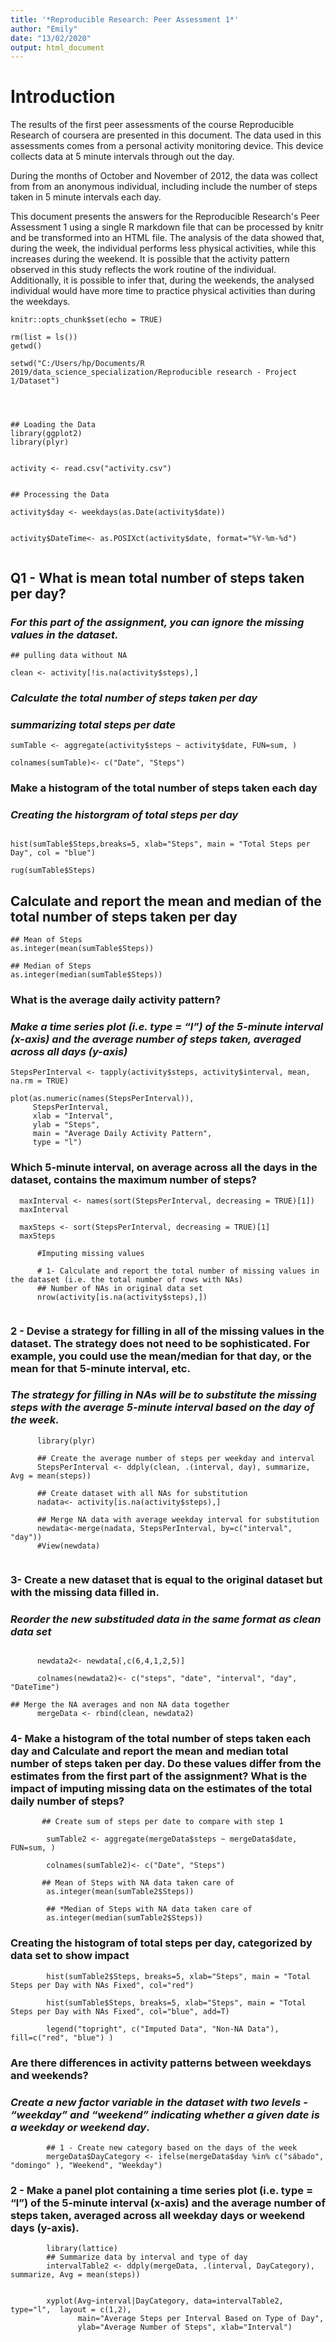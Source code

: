 ```yaml
---
title: '*Reproducible Research: Peer Assessment 1*'
author: "Emily"
date: "13/02/2020"
output: html_document
---
```





# **Introduction**

  The results of the first peer assessments of the course Reproducible Research of  coursera are presented in this document. The data used in this assessments comes from a personal activity monitoring device. This device collects data at 5 minute intervals through out the day. 

  During the months of October and November of 2012, the data was collect from from an anonymous individual, including include the number of steps taken in 5 minute intervals each day. 
  
  This document presents the answers for the Reproducible Research's Peer Assessment 1 using a single R markdown file that can be processed by knitr and be transformed into an HTML file. The analysis of the data showed that, during the week, the individual performs less physical activities, while this increases during the weekend. It is possible that the activity pattern observed in this study reflects the work routine of the individual. Additionally, it is possible to infer that, during the weekends, the analysed individual would have more time to practice physical activities than during the weekdays.

```{r setup, include=FALSE}
knitr::opts_chunk$set(echo = TRUE)

rm(list = ls())
getwd()

setwd("C:/Users/hp/Documents/R 2019/data_science_specialization/Reproducible research - Project 1/Dataset")



```

```{r}

## Loading the Data
library(ggplot2)
library(plyr)


activity <- read.csv("activity.csv")


## Processing the Data

activity$day <- weekdays(as.Date(activity$date))


activity$DateTime<- as.POSIXct(activity$date, format="%Y-%m-%d")
  
```

## **Q1 -  What is mean total number of steps taken per day?**

### *For this part of the assignment, you can ignore the missing values in the dataset.*
```{r, echo=TRUE}
## pulling data without NA

clean <- activity[!is.na(activity$steps),]
```

### *Calculate the total number of steps taken per day*

### *summarizing total steps per date*

```{r}
sumTable <- aggregate(activity$steps ~ activity$date, FUN=sum, )

colnames(sumTable)<- c("Date", "Steps")
```

### **Make a histogram of the total number of steps taken each day**

### *Creating the historgram of total steps per day*
```{r, echo=TRUE}

hist(sumTable$Steps,breaks=5, xlab="Steps", main = "Total Steps per Day", col = "blue")

rug(sumTable$Steps)

```

## **Calculate and report the mean and median of the total number of steps taken per day**
```{r}
## Mean of Steps
as.integer(mean(sumTable$Steps))

## Median of Steps
as.integer(median(sumTable$Steps))

```

### **What is the average daily activity pattern?**

### *Make a time series plot (i.e. type = “l”) of the 5-minute interval (x-axis) and the average number of steps taken, averaged across all days (y-axis)*

```{r, echo=TRUE}
StepsPerInterval <- tapply(activity$steps, activity$interval, mean, na.rm = TRUE)

plot(as.numeric(names(StepsPerInterval)), 
     StepsPerInterval, 
     xlab = "Interval", 
     ylab = "Steps", 
     main = "Average Daily Activity Pattern", 
     type = "l")
```

### **Which 5-minute interval, on average across all the days in the dataset, contains the maximum number of steps?**
 
      maxInterval <- names(sort(StepsPerInterval, decreasing = TRUE)[1])
      maxInterval
   
      maxSteps <- sort(StepsPerInterval, decreasing = TRUE)[1]
      maxSteps
     
```{r}
      #Imputing missing values
      
      # 1- Calculate and report the total number of missing values in the dataset (i.e. the total number of rows with NAs)
      ## Number of NAs in original data set
      nrow(activity[is.na(activity$steps),])
      
```

### **2 - Devise a strategy for filling in all of the missing values in the dataset. The strategy does not need to be sophisticated. For example, you could use the mean/median for that day, or the mean for that 5-minute interval, etc.**
     
### *The strategy for filling in NAs will be to substitute the missing steps with the average 5-minute interval based on the day of the week.*
```{r}      
      library(plyr)
      
      ## Create the average number of steps per weekday and interval
      StepsPerInterval <- ddply(clean, .(interval, day), summarize, Avg = mean(steps))
      
      ## Create dataset with all NAs for substitution
      nadata<- activity[is.na(activity$steps),]
      
      ## Merge NA data with average weekday interval for substitution
      newdata<-merge(nadata, StepsPerInterval, by=c("interval", "day"))
      #View(newdata)      
      
```
### **3- Create a new dataset that is equal to the original dataset but with the missing data filled in.**

### *Reorder the new substituded data in the same format as clean data set*
```{r}

      newdata2<- newdata[,c(6,4,1,2,5)]
      
      colnames(newdata2)<- c("steps", "date", "interval", "day", "DateTime")

## Merge the NA averages and non NA data together
      mergeData <- rbind(clean, newdata2)
```
      

### **4-  Make a histogram of the total number of steps taken each day and Calculate and report the mean and median total number of steps taken per day. Do these values differ from the estimates from the first part of the assignment? What is the impact of imputing missing data on the estimates of the total daily number of steps?**
```{r}    
       ## Create sum of steps per date to compare with step 1
      
        sumTable2 <- aggregate(mergeData$steps ~ mergeData$date, FUN=sum, )
        
        colnames(sumTable2)<- c("Date", "Steps")
      
       ## Mean of Steps with NA data taken care of
        as.integer(mean(sumTable2$Steps))
        
        ## *Median of Steps with NA data taken care of
        as.integer(median(sumTable2$Steps))
```

      
### **Creating the histogram of total steps per day, categorized by data set to show impact**
```{r, echo=TRUE}     
        hist(sumTable2$Steps, breaks=5, xlab="Steps", main = "Total Steps per Day with NAs Fixed", col="red")
        
        hist(sumTable$Steps, breaks=5, xlab="Steps", main = "Total Steps per Day with NAs Fixed", col="blue", add=T)
        
        legend("topright", c("Imputed Data", "Non-NA Data"), fill=c("red", "blue") )
```

### **Are there differences in activity patterns between weekdays and weekends?**
        
### *Create a new factor variable in the dataset with two levels - “weekday” and “weekend” indicating whether a given date is a weekday or weekend day*.

```{r,echo=TRUE}      
        ## 1 - Create new category based on the days of the week
        mergeData$DayCategory <- ifelse(mergeData$day %in% c("sábado", "domingo" ), "Weekend", "Weekday")
```       
        
### **2 - Make a panel plot containing a time series plot (i.e. type = “l”) of the 5-minute interval (x-axis) and the average number of steps taken, averaged across all weekday days or weekend days (y-axis)**.
```{r,echo=TRUE}       
        library(lattice) 
        ## Summarize data by interval and type of day
        intervalTable2 <- ddply(mergeData, .(interval, DayCategory), summarize, Avg = mean(steps))
        
        
        xyplot(Avg~interval|DayCategory, data=intervalTable2, type="l",  layout = c(1,2),
               main="Average Steps per Interval Based on Type of Day", 
               ylab="Average Number of Steps", xlab="Interval")

```





